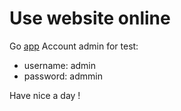 # Use website online
Go [app](https://admin-banking.netlify.app/)
Account admin for test: 
* username: admin
* password: admmin


Have nice a day !
